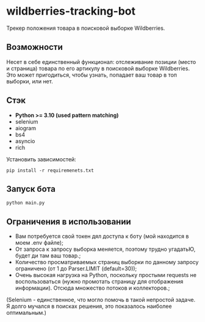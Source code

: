 # wildberries-tracking-bot
Трекер положения товара в поисковой выборке Wildberries.

## Возможности 
Несет в себе единственный функционал: отслеживание позиции (место и страница) товара по его артикулу в поисковой выборке Wildberries.
Это может пригодиться, чтобы узнать, попадает ваш товар в топ выборки, или нет.

## Стэк
- __Python >= 3.10 (used pattern matching)__
- selenium
- aiogram
- bs4
- asyncio
- rich

Установить зависимостей: 
```
pip install -r requiremenets.txt 
```

## Запуск бота

```
python main.py
```

## Ограничения в использовании
- Вам потребуется свой токен дял доступа к боту (мой находится в моем .env файле);
- От запроса к запросу выборка меняется, поэтому трудно угадатьЮ, будет ди там ваш товар.;
- Количество просматриваемых страниц выборки по данному запросу ограничено (от 1 до Parser.LIMIT (default=30));
- Очень высокая нагрузка на Python, поскольку простыми requests не воспользоваться (нужно промотать страницу для отображения информации). Отсюда множество потоков и коллекторов.;

(Selenium - единственное, что могло помочь в такой непростой задаче. Я долго мучался в поисках решения, это показалось наиболее оптимальным.)
